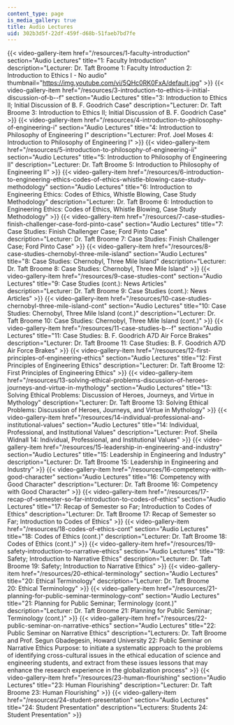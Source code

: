```yaml
---
content_type: page
is_media_gallery: true
title: Audio Lectures
uid: 302b3d5f-22df-459f-d68b-51faeb7bd7fe
---
```

{{< video-gallery-item href="/resources/1-faculty-introduction" section="Audio Lectures" title="1: Faculty Introduction" description="Lecturer: Dr. Taft Broome 1: Faculty Introduction 2: Introduction to Ethics I - No audio" thumbnail="https://img.youtube.com/vi/5QHc0RK0FxA/default.jpg" >}} {{< video-gallery-item href="/resources/3-introduction-to-ethics-ii-initial-discussion-of-b--f" section="Audio Lectures" title="3: Introduction to Ethics II; Initial Discussion of B. F. Goodrich Case" description="Lecturer: Dr. Taft Broome 3: Introduction to Ethics II; Initial Discussion of B. F. Goodrich Case" >}} {{< video-gallery-item href="/resources/4-introduction-to-philosophy-of-engineering-i" section="Audio Lectures" title="4: Introduction to Philosophy of Engineering I" description="Lecturer: Prof. Joel Moses 4: Introduction to Philosophy of Engineering I" >}} {{< video-gallery-item href="/resources/5-introduction-to-philosophy-of-engineering-ii" section="Audio Lectures" title="5: Introduction to Philosophy of Engineering II" description="Lecturer: Dr. Taft Broome 5: Introduction to Philosophy of Engineering II" >}} {{< video-gallery-item href="/resources/6-introduction-to-engineering-ethics-codes-of-ethics-whistle-blowing-case-study-methodology" section="Audio Lectures" title="6: Introduction to Engineering Ethics: Codes of Ethics, Whistle Blowing, Case Study Methodology" description="Lecturer: Dr. Taft Broome 6: Introduction to Engineering Ethics: Codes of Ethics, Whistle Blowing, Case Study Methodology" >}} {{< video-gallery-item href="/resources/7-case-studies-finish-challenger-case-ford-pinto-case" section="Audio Lectures" title="7: Case Studies: Finish Challenger Case; Ford Pinto Case" description="Lecturer: Dr. Taft Broome 7: Case Studies: Finish Challenger Case; Ford Pinto Case" >}} {{< video-gallery-item href="/resources/8-case-studies-chernobyl-three-mile-island" section="Audio Lectures" title="8: Case Studies: Chernobyl, Three Mile Island" description="Lecturer: Dr. Taft Broome 8: Case Studies: Chernobyl, Three Mile Island" >}} {{< video-gallery-item href="/resources/9-case-studies-cont" section="Audio Lectures" title="9: Case Studies (cont.): News Articles" description="Lecturer: Dr. Taft Broome 9: Case Studies (cont.): News Articles" >}} {{< video-gallery-item href="/resources/10-case-studies-chernobyl-three-mile-island-cont" section="Audio Lectures" title="10: Case Studies: Chernobyl, Three Mile Island (cont.)" description="Lecturer: Dr. Taft Broome 10: Case Studies: Chernobyl, Three Mile Island (cont.)" >}} {{< video-gallery-item href="/resources/11-case-studies-b--f" section="Audio Lectures" title="11: Case Studies: B. F. Goodrich A7D Air Force Brakes" description="Lecturer: Dr. Taft Broome 11: Case Studies: B. F. Goodrich A7D Air Force Brakes" >}} {{< video-gallery-item href="/resources/12-first-principles-of-engineering-ethics" section="Audio Lectures" title="12: First Principles of Engineering Ethics" description="Lecturer: Dr. Taft Broome 12: First Principles of Engineering Ethics" >}} {{< video-gallery-item href="/resources/13-solving-ethical-problems-discussion-of-heroes-journeys-and-virtue-in-mythology" section="Audio Lectures" title="13: Solving Ethical Problems: Discussion of Heroes, Journeys, and Virtue in Mythology" description="Lecturer: Dr. Taft Broome 13: Solving Ethical Problems: Discussion of Heroes, Journeys, and Virtue in Mythology" >}} {{< video-gallery-item href="/resources/14-individual-professional-and-institutional-values" section="Audio Lectures" title="14: Individual, Professional, and Institutional Values" description="Lecturer: Prof. Sheila Widnall 14: Individual, Professional, and Institutional Values" >}} {{< video-gallery-item href="/resources/15-leadership-in-engineering-and-industry" section="Audio Lectures" title="15: Leadership in Engineering and Industry" description="Lecturer: Dr. Taft Broome 15: Leadership in Engineering and Industry" >}} {{< video-gallery-item href="/resources/16-competency-with-good-character" section="Audio Lectures" title="16: Competency with Good Character" description="Lecturer: Dr. Taft Broome 16: Competency with Good Character" >}} {{< video-gallery-item href="/resources/17-recap-of-semester-so-far-introduction-to-codes-of-ethics" section="Audio Lectures" title="17: Recap of Semester so Far; Introduction to Codes of Ethics" description="Lecturer: Dr. Taft Broome 17: Recap of Semester so Far; Introduction to Codes of Ethics" >}} {{< video-gallery-item href="/resources/18-codes-of-ethics-cont" section="Audio Lectures" title="18: Codes of Ethics (cont.)" description="Lecturer: Dr. Taft Broome 18: Codes of Ethics (cont.)" >}} {{< video-gallery-item href="/resources/19-safety-introduction-to-narrative-ethics" section="Audio Lectures" title="19: Safety; Introduction to Narrative Ethics" description="Lecturer: Dr. Taft Broome 19: Safety; Introduction to Narrative Ethics" >}} {{< video-gallery-item href="/resources/20-ethical-terminology" section="Audio Lectures" title="20: Ethical Terminology" description="Lecturer: Dr. Taft Broome 20: Ethical Terminology" >}} {{< video-gallery-item href="/resources/21-planning-for-public-seminar-terminology-cont" section="Audio Lectures" title="21: Planning for Public Seminar; Terminology (cont.)" description="Lecturer: Dr. Taft Broome 21: Planning for Public Seminar; Terminology (cont.)" >}} {{< video-gallery-item href="/resources/22-public-seminar-on-narrative-ethics" section="Audio Lectures" title="22: Public Seminar on Narrative Ethics" description="Lecturers: Dr. Taft Broome and Prof. Segun Gbadegesin, Howard University 22: Public Seminar on Narrative Ethics Purpose: to initiate a systematic approach to the problems of identifying cross-cultural issues in the ethical education of science and engineering students, and extract from these issues lessons that may enhance the research experience in the globalization process" >}} {{< video-gallery-item href="/resources/23-human-flourishing" section="Audio Lectures" title="23: Human Flourishing" description="Lecturer: Dr. Taft Broome 23: Human Flourishing" >}} {{< video-gallery-item href="/resources/24-student-presentation" section="Audio Lectures" title="24: Student Presentation" description="Lecturers: Students 24: Student Presentation" >}}